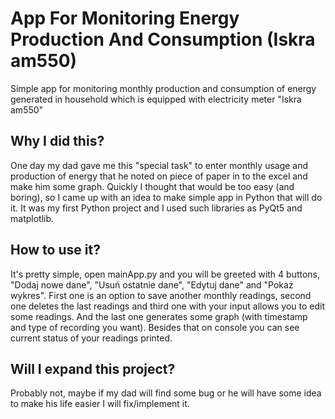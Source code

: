 # App For Monitoring Energy Production And Consumption (Iskra am550)
Simple app for monitoring monthly production and consumption of energy generated in household which is equipped with electricity meter "Iskra am550"

## Why I did this?

One day my dad gave me this "special task" to enter monthly usage and production of energy that he noted on piece of paper in to the excel and make him some graph. 
Quickly I thought that would be too easy (and boring), so I came up with an idea to make simple app in Python that will do it. 
It was my first Python project and I used such libraries as PyQt5 and matplotlib. 

## How to use it?

It's pretty simple, open mainApp.py and you will be greeted with 4 buttons, "Dodaj nowe dane", "Usuń ostatnie dane", "Edytuj dane" and "Pokaż wykres". First one is an option to save another monthly readings, second one deletes the last readings and third one with your input allows you to edit some readings. And the last one generates some graph (with timestamp and type of recording you want). Besides that on console you can see current status of your readings printed. 

## Will I expand this project?

Probably not, maybe if my dad will find some bug or he will have some idea to make his life easier I will fix/implement it.
